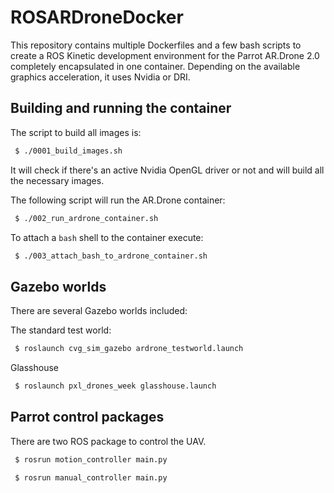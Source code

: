 # ROSARDroneDocker
This repository contains multiple Dockerfiles and a few bash scripts to create a ROS Kinetic development environment for the Parrot AR.Drone 2.0 completely encapsulated in one container. Depending on the available graphics acceleration, it uses Nvidia or DRI.


## Building and running the container

The script to build all images is:
```bash
 $ ./0001_build_images.sh
```
It will check if there's an active Nvidia OpenGL driver or not and will build all the necessary images.


The following script will run the AR.Drone container:
```bash
 $ ./002_run_ardrone_container.sh 
```

To attach a `bash` shell to the container execute:
```bash
 $ ./003_attach_bash_to_ardrone_container.sh
```

## Gazebo worlds
There are several Gazebo worlds included:

The standard test world:
```bash
 $ roslaunch cvg_sim_gazebo ardrone_testworld.launch
```

Glasshouse
```bash
 $ roslaunch pxl_drones_week glasshouse.launch
```

## Parrot control packages
There are two ROS package to control the UAV.

```bash
 $ rosrun motion_controller main.py
```

```bash
 $ rosrun manual_controller main.py
```
